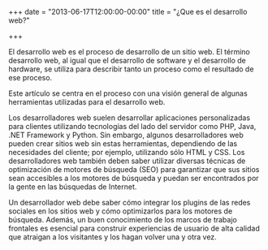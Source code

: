 +++
date = "2013-06-17T12:00:00-00:00"
title = "¿Que es el desarrollo web?"

+++

El desarrollo web es el proceso de desarrollo de un sitio web. El término desarrollo web, al igual que el desarrollo de software y el desarrollo de hardware, se utiliza para describir tanto un proceso como el resultado de ese proceso.

Este artículo se centra en el proceso con una visión general de algunas herramientas utilizadas para el desarrollo web.

Los desarrolladores web suelen desarrollar aplicaciones personalizadas para clientes utilizando tecnologías del lado del servidor como PHP, Java, .NET Framework y Python. Sin embargo, algunos desarrolladores web pueden crear sitios web sin estas herramientas, dependiendo de las necesidades del cliente; por ejemplo, utilizando sólo HTML y CSS. Los desarrolladores web también deben saber utilizar diversas técnicas de optimización de motores de búsqueda (SEO) para garantizar que sus sitios sean accesibles a los motores de búsqueda y puedan ser encontrados por la gente en las búsquedas de Internet.

Un desarrollador web debe saber cómo integrar los plugins de las redes sociales en los sitios web y cómo optimizarlos para los motores de búsqueda. Además, un buen conocimiento de los marcos de trabajo frontales es esencial para construir experiencias de usuario de alta calidad que atraigan a los visitantes y los hagan volver una y otra vez.